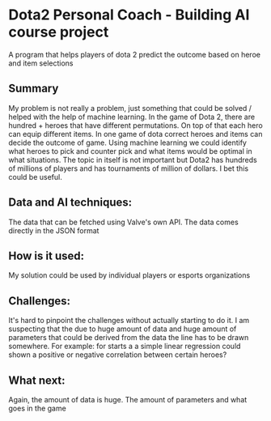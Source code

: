 # Dota2 Personal Coach - Building AI course project

A program that helps players of dota 2 predict the outcome based on heroe and item selections

## Summary

My problem is not really a problem, just something that could be solved / helped with the help of machine learning. In the game of Dota 2, there are hundred + heroes that have different permutations. On top of that each hero can equip different items. In one game of dota correct heroes and items can decide the outcome of game. Using machine learning we could identify what heroes to pick and counter pick and what items would be optimal in what situations. The topic in itself is not important but Dota2 has hundreds of millions of players and has tournaments of million of dollars. I bet this could be useful.

## Data and AI techniques:
The data that can be fetched using Valve's own API. The data comes directly in the JSON format

## How is it used:
My solution could be used by individual players or esports organizations 

## Challenges:
It's hard to pinpoint the challenges without actually starting to do it. I am suspecting that the due to huge amount of data and huge amount of parameters that could be derived from the data the line has to be drawn somewhere. For example: for starts a a simple linear regression could shown a positive or negative correlation between certain heroes? 

## What next:
Again, the amount of data is huge. The amount of parameters and what goes in the game 

